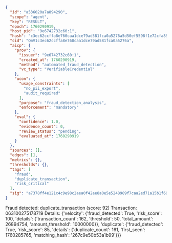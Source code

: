 ```json
{
  "id": "a536020a7a894290",
  "scope": "agent",
  "key": "RESULT",
  "epoch": 1760290919,
  "host_pid": "9e6742732c60:1",
  "hash": "c3ec62ccffa8e760caa1dce79ad581fca0a5276a5d50ef5598f1e72cfa89ae53",
  "cid": "QmV1c3ec62ccffa8e760caa1dce79ad581fca0a5276a",
  "aicp": {
    "prov": {
      "issuer": "9e6742732c60:1",
      "created_at": 1760290919,
      "method": "automated_fraud_detection",
      "vc_type": "VerifiableCredential"
    },
    "ucon": {
      "usage_constraints": [
        "no_pii_export",
        "audit_required"
      ],
      "purpose": "fraud_detection_analysis",
      "enforcement": "mandatory"
    },
    "eval": {
      "confidence": 1.0,
      "evidence_count": 0,
      "review_status": "pending",
      "evaluated_at": 1760290919
    }
  },
  "sources": [],
  "edges": [],
  "metrics": {},
  "thresholds": {},
  "tags": [
    "fraud",
    "duplicate_transaction",
    "risk_critical"
  ],
  "sig": "a7378ff4e121c4c9e98c2aea0f42ae8a0e5e5248989f7caa2ed71a15b1f6950f"
}
```

Fraud detected: duplicate_transaction (score: 92)
Transaction: 063100275178719
Details: {'velocity': {'fraud_detected': True, 'risk_score': 100, 'details': {'transaction_count': 162, 'threshold': 50, 'total_amount': 26894754, 'amount_threshold': 10000000}}, 'duplicate': {'fraud_detected': True, 'risk_score': 85, 'details': {'duplicate_count': 161, 'first_seen': 1760285765, 'matching_hash': '267c9e50b53a1b99'}}}